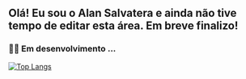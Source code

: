 ## Olá! Eu sou o Alan Salvatera e ainda não tive tempo de editar esta área. Em breve finalizo!

### 👨‍💻 Em desenvolvimento ...


[![Top Langs](https://github-readme-stats.vercel.app/api/top-langs/?username=alansalvaterra)](https://github.com/anuraghazra/github-readme-stats)


<!---
alansalvaterra/alansalvaterra is a ✨ special ✨ repository because its `README.md` (this file) appears on your GitHub profile.
You can click the Preview link to take a look at your changes.
--->
